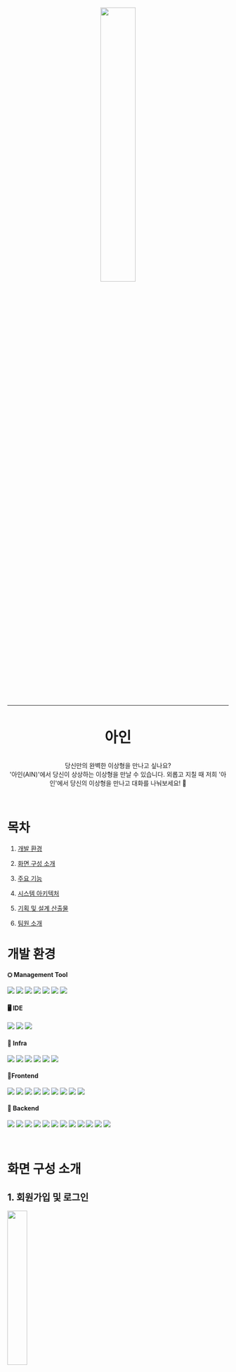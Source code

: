 # <div align="center"><img align="center" src="https://github.com/ykim-yeji/Moiroom/assets/68416691/a938863e-22a8-456b-a5fa-3d96357cde91" width=40% height=40%><hr><h3 align="center">아인</h3></div>

<div>
<p align="center">
당신만의 완벽한 이상형을 만나고 싶나요?<br>
'아인(AIN)'에서 당신이 상상하는 이상형을 만날 수 있습니다. 외롭고 지칠 때 저희 '아인'에서 당신의 이상형을 만나고 대화를 나눠보세요! 💞
</p></div><br>

<p>

# 목차

1. [개발 환경](#개발-환경)

2. [화면 구성 소개](#화면-구성-소개)

3. [주요 기능](#주요-기능)

4. [시스템 아키텍처](#시스템-아키텍처)

5. [기획 및 설계 산출물](#기획-및-설계-산출물)

6. [팀원 소개](#팀원-소개)

</p>

<p>

# 개발 환경

<h4>⛭ Management Tool</h4>
<img src="https://img.shields.io/badge/JIRA-0052CC?style=for-the-badge&logo=JIRA&logoColor=white">
<img src="https://img.shields.io/badge/gitlab-FC6D26?style=for-the-badge&logo=gitlab&logoColor=white">
<img src="https://img.shields.io/badge/mattermost-0058CC?style=for-the-badge&logo=mattermost&logoColor=white">
<img src="https://img.shields.io/badge/notion-000000?style=for-the-badge&logo=notion&logoColor=white">
<img src="https://img.shields.io/badge/figma-F24E1E?style=for-the-badge&logo=figma&logoColor=white">
<img src="https://img.shields.io/badge/postman-FF6C37?style=for-the-badge&logo=postman&logoColor=white">
<img src="https://img.shields.io/badge/GIT-F05032?style=for-the-badge&logo=git&logoColor=white">

<h4>🖥️ IDE</h4>
<img src="https://img.shields.io/badge/INTELLIJ-000000?style=for-the-badge&logo=intellijidea&logoColor=white"/>
<img src="https://img.shields.io/badge/VISUAL STUDIO CODE-007ACC?style=for-the-badge&logo=VISUAL STUDIO CODE&logoColor=white"/>
<img src="https://img.shields.io/badge/PYCHARM-000000?style=for-the-badge&logo=pycharm&logoColor=white"/>

<h4>🚦 Infra</h4>
<img src="https://img.shields.io/badge/AMAZON EC2-232F3E?style=for-the-badge&logo=amazonec2&logoColor=white"/>
<img src="https://img.shields.io/badge/AMAZON S3-569A31?style=for-the-badge&logo=amazons3&logoColor=white"/>
<img src="https://img.shields.io/badge/NGINX-009639?style=for-the-badge&logo=nginx&logoColor=white"/>
<img src="https://img.shields.io/badge/DOCKER-2496ED?style=for-the-badge&logo=docker&logoColor=white"/>
<img src="https://img.shields.io/badge/UBUNTU-E95420?style=for-the-badge&logo=ubuntu&logoColor=white"/>
<img src="https://img.shields.io/badge/JENKINS-D24939?style=for-the-badge&logo=jenkins&logoColor=white"/>

<h4>📱Frontend</h4>
<img src="https://img.shields.io/badge/HTML5-E34F26?style=for-the-badge&logo=html5&logoColor=white"/>
<img src="https://img.shields.io/badge/CSS3-1572B6?style=for-the-badge&logo=css3&logoColor=white"/>
<img src="https://img.shields.io/badge/NEXT.JS-000000?style=for-the-badge&logo=NEXT.JS&logoColor=white"/>
<img src="https://img.shields.io/badge/REACT-61DAFB?style=for-the-badge&logo=REACT&logoColor=white"/>
<img src="https://img.shields.io/badge/TYPE SCRIPT-3178C6?style=for-the-badge&logo=TYPESCRIPT&logoColor=white"/>
<img src="https://img.shields.io/badge/SCSS-CC6699?style=for-the-badge&logo=SCSS&logoColor=white"/>
<img src="https://img.shields.io/badge/TAIL WIND CSS-06B6D4?style=for-the-badge&logo=TAILWINDCSS&logoColor=white"/>
<img src="https://img.shields.io/badge/styled components-DB7093?style=for-the-badge&logo=styled components&logoColor=white"/>
<img src="https://img.shields.io/badge/Zustand-670000?style=for-the-badge&logo=Zustand&logoColor=white"/>

<h4>💾 Backend</h4>
<img src="https://img.shields.io/badge/java-007396?style=for-the-badge&logo=java&logoColor=white">
<img src="https://img.shields.io/badge/SPRING BOOT-6DB33F?style=for-the-badge&logo=springboot&logoColor=white"/>
<img src="https://img.shields.io/badge/SPRING SECURITY-6DB33F?style=for-the-badge&logo=springsecurity&logoColor=white"/>
<img src="https://img.shields.io/badge/OAUTH2-40AEF0?style=for-the-badge&logo=oauth2&logoColor=white"/>
<img src="https://img.shields.io/badge/JSON WEB TOKENS-000000?style=for-the-badge&logo=JSON WEB TOKENS&logoColor=white"/>
<img src="https://img.shields.io/badge/MYSQL-4479A1?style=for-the-badge&logo=mysql&logoColor=white"/>
<img src="https://img.shields.io/badge/REDIS-DC382D?style=for-the-badge&logo=redis&logoColor=white"/>
<img src="https://img.shields.io/badge/PYTHON-3776AB?style=for-the-badge&logo=python&logoColor=white"/>
<img src="https://img.shields.io/badge/FAST API-009688?style=for-the-badge&logo=FASTAPI&logoColor=white"/>
<img src="https://img.shields.io/badge/DallE 3-412991?style=for-the-badge&logo=openai&logoColor=white"/>
<img src="https://img.shields.io/badge/ChatGPT 4o-412991?style=for-the-badge&logo=openai&logoColor=white"/>
<img src="https://img.shields.io/badge/ChatGPT Assistants API-412991?style=for-the-badge&logo=openai&logoColor=white"/>
</p><br>

<p>

# 화면 구성 소개

## 1. 회원가입 및 로그인
<img src="https://github.com/ykim-yeji/Moiroom/assets/68416691/61a58fa4-33cc-489f-aecd-28140de73d83" width=30% height=30%/>
<p>저희 아인 서비스는 카카오 소셜 로그인으로 로그인이 가능합니다. 이상형 만들기 기능은 로그인을 하지 않아도 이용할 수 있습니다. 그외 나머지 기능은 로그인을 진행한 후에 사용할 수 있습니다.</p>

## 2. 이상형 만들기
<img src="https://github.com/ykim-yeji/Moiroom/assets/68416691/cb1fa11f-95ca-4369-9912-6766f19dfee1" width=30% height=30%/>
<p>사용자가 원하는 이상형을 텍스트 기반으로 구현할 수 있습니다. 각각의 문항에 대해 원하는 이상형 조건을 입력하고 '만나러 가기' 버튼을 클릭하면 나만의 이상형을 만날 수 있습니다. 생성된 이상형을 저장하면 해당 이상형과 채팅, 사진 찍기 등 다양한 활동을 진행할 수 있습니다.</p>

## 3. 채팅하기
<img src="https://github.com/ykim-yeji/Moiroom/assets/68416691/7c25972f-1864-4ded-839e-e18f8d5cca9d" width=30% height=30%/>
<p>이상형을 생성할 때 이상형에게 무작위로 MBTI가 부여됩니다. 부여된 MBTI를 기반으로 성격을 형성한 이상형과 채팅을 통해 소통할 수 있습니다.</p>

## 4. 사진 찍기
<img src="https://github.com/ykim-yeji/Moiroom/assets/68416691/59416039-acf4-4af6-bfff-8573065e2558" width=30% height=30%/>
<p>이상형과 함께 사진을 찍고 저장할 수 있습니다.</p>

## 5. 설정
### 5-1. 사용자 닉네임 수정
<img src="https://github.com/ykim-yeji/Moiroom/assets/68416691/f33aff59-4051-44b8-94f3-41d911eb363f" width=30% height=30%/>
<p>헤더에서 사용자의 닉네임을 수정할 수 있습니다. 사용자의 닉네임을 수정하면 수정한 닉네임으로 이상형이 불러줍니다.</p>

### 5-2. 이상형 별명 수정
<img src="https://github.com/ykim-yeji/Moiroom/assets/68416691/786a975c-8edc-4b57-9e6c-1b275fb89b57" width=30% height=30%/>
<p>이상형 상세보기 페이지에서 이상형의 별명을 수정할 수 있습니다. 이상형 별명을 수정하면 수정한 별명으로 이상형을 부를 수 있습니다.</p>

### 5-3. 이상형 채팅 내역 초기화
<img src="https://github.com/ykim-yeji/Moiroom/assets/68416691/6fb83d4b-4128-4185-84df-30497756633d" width=30% height=30%/>
<p>이상형 채팅 페이지에서 지금까지 이상형과 채팅한 내역을 초기화할 수 있습니다.</p>

### 5-4. 이상형 삭제
<img src="https://github.com/ykim-yeji/Moiroom/assets/68416691/0bf9000b-ac1d-4538-bf4a-a70e140feb8d" width=30% height=30%/>
<p>이상형 상세보기 페이지에서 이상형을 삭제할 수 있습니다.</p>

</p>

<p>

# 주요 기능

</p>

<p>

# 시스템 아키텍처
<img src="https://github.com/ykim-yeji/Moiroom/assets/68416691/0429258a-b58b-4cb1-9030-84675ecb5d68" width=60% height=60%/>

</p>

<p>

# 기획 및 설계 산출물

## 요구사항 명세서
<img src="https://github.com/ykim-yeji/Moiroom/assets/68416691/3ce1ee57-6415-4df8-8f5c-19c8fe815f9c" width=70% height=70%>
<img src="https://github.com/ykim-yeji/Moiroom/assets/68416691/53887513-9f09-4732-9e9e-ddb240f81313" width=60% height=60%>

## 기능명세서
### 프론트엔드
<img src="https://github.com/ykim-yeji/Moiroom/assets/68416691/d4a7998f-5735-4331-b937-a5a7d293d276" width=60% height=60%/>
<img src="https://github.com/ykim-yeji/Moiroom/assets/68416691/3386c77e-fd6d-4e46-9252-983fda87f9e0" width=60% height=60%/>
<img src="https://github.com/ykim-yeji/Moiroom/assets/68416691/48335c1f-c516-4703-b8e9-f373c8d82471" width=60% height=60%/>
<img src="https://github.com/ykim-yeji/Moiroom/assets/68416691/7ce6013e-5b53-4a99-950a-9a659db5aa48" width=60% height=60%/>
<img src="https://github.com/ykim-yeji/Moiroom/assets/68416691/ce9bfe3a-9745-467e-8de1-b6e8a82e7d24" width=60% height=60%/>

### 백엔드
<img src="https://github.com/ykim-yeji/Moiroom/assets/68416691/b7197dcd-3023-4c85-a50b-af015f742fa7"/>
<img src="https://github.com/ykim-yeji/Moiroom/assets/68416691/4f779548-e6ed-4d6f-b4a6-a9409ab984bc"/>
<img src="https://github.com/ykim-yeji/Moiroom/assets/68416691/c15e0e50-cb9f-447a-b9e0-da01443c9ef5"/>

## 화면 설계서
<img src="https://github.com/ykim-yeji/Moiroom/assets/68416691/9151541a-021d-4012-9cd1-53147946556d" width=60% height=60%>

## ERD
<img src="https://github.com/ykim-yeji/Moiroom/assets/68416691/399f437c-498b-4b1f-8a84-009416c4b02f" width=90% height=90%>

</p>

<p>

# 팀원 소개
<img src="https://github.com/ykim-yeji/Moiroom/assets/68416691/2db2ab25-4601-462d-bbef-f10160b8bd55" width=70% height=70%>

</p>
